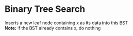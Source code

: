 # Binary Tree Search

Inserts a new leaf node containing x as its data into this BST  
**Note:** If the BST already contains x, do nothing